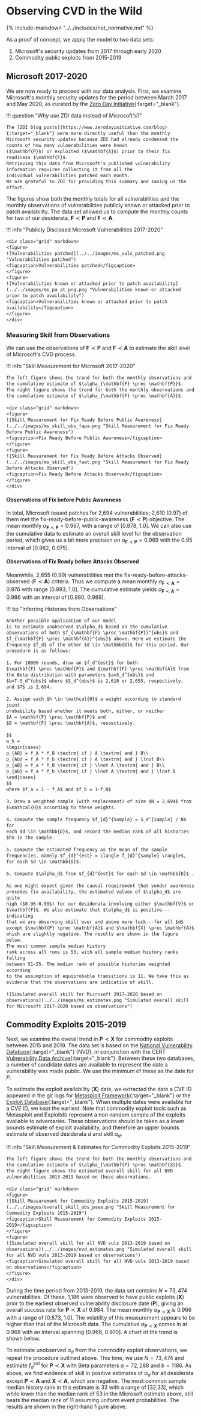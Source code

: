 # Observing CVD in the Wild

{% include-markdown "../../includes/not_normative.md" %}

As a proof of concept, we apply the model to two data sets:

1. Microsoft's security updates from 2017 through early 2020
2. Commodity public exploits from 2015-2019

## Microsoft 2017-2020

We are now ready to proceed with our data analysis. First, we examine
Microsoft's monthly security updates for the period between March 2017
and May 2020, as curated by the [Zero Day Initiative](https://www.zerodayinitiative.com/blog){:target="_blank"}.

!!! question "Why use ZDI data instead of Microsoft's?"

    The [ZDI blog posts](https://www.zerodayinitiative.com/blog){:target="_blank"} were more directly useful than the monthly 
    Microsoft security updates because ZDI had already condensed the counts of how many vulnerabilities were known
    ($\mathbf{P}$) or exploited ($\mathbf{A}$) prior to their fix readiness $\mathbf{F}$. 
    Retrieving this data from Microsoft's published vulnerability information requires collecting it from all the
    individual vulnerabilities patched each month.
    We are grateful to ZDI for providing this summary and saving us the effort.

The figures show both the monthly totals for all vulnerabilities and the
monthly observations of vulnerabilities publicly known or attacked prior to patch availability.
The data set allowed us to compute the monthly counts for two of our
desiderata, $\mathbf{F} \prec \mathbf{P}$ and
$\mathbf{F} \prec \mathbf{A}$.

!!! info "Publicly Disclosed Microsoft Vulnerabilities 2017-2020"

    <div class="grid" markdown>
    <figure>
    ![Vulnerabilities patched](../../images/ms_vuls_patched.png "Vulnerabilities patched")
    <figcaption>Vulnerabilities patched</figcaption>
    </figure>
    <figure>
    ![Vulnerabilities known or attacked prior to patch availability](../../images/ms_pa_at_png.png "Vulnerabilities known or attacked prior to patch availability")
    <figcaption>Vulnerabilities known or attacked prior to patch availability</figcaption>
    </figure>
    </div>

### Measuring Skill from Observations

We can use the observations of $\mathbf{F} \prec \mathbf{P}$ and
$\mathbf{F} \prec \mathbf{A}$ to estimate the skill level of Microsoft's
CVD process.

!!! info "Skill Measurement for Microsoft 2017-2020"

    The left figure shows the trend for both the monthly observations and the cumulative estimate of $\alpha_{\mathbf{F} \prec \mathbf{P}}$.
    The right figure shows the trend for both the monthly observations and the cumulative estimate of $\alpha_{\mathbf{F} \prec \mathbf{A}}$.

    <div class="grid" markdown>
    <figure>
    ![Skill Measurement for Fix Ready Before Public Awareness](../../images/ms_skill_obs_fapa.png "Skill Measurement for Fix Ready Before Public Awareness")
    <figcaption>Fix Ready Before Public Awareness</figcaption>
    </figure>
    <figure>
    ![Skill Measurement for Fix Ready Before Attacks Observed](../../images/ms_skill_obs_faat.png "Skill Measurement for Fix Ready Before Attacks Observed")
    <figcaption>Fix Ready Before Attacks Observed</figcaption>
    </figure>
    </div>

#### Observations of Fix before Public Awareness

In total, Microsoft issued patches for 2,694 vulnerabilities; 2,610 (0.97) of them met the
fix-ready-before-public-awareness ($\mathbf{F} \prec \mathbf{P}$)
objective. The mean monthly
$\alpha_{\mathbf{F} \prec \mathbf{P}} = 0.967$, with a range of \[0.878,
1.0\]. We can also use the cumulative data to estimate an overall skill
level for the observation period, which gives us a bit more precision on
$\alpha_{\mathbf{F} \prec \mathbf{P}} = 0.969$ with the 0.95 interval of
\[0.962, 0.975\].

#### Observations of Fix Ready before Attacks Observed

Meanwhile, 2,655 (0.99)
vulnerabilities met the fix-ready-before-attacks-observed
($\mathbf{F} \prec \mathbf{A}$) criteria. Thus we compute a mean monthly
$\alpha_{\mathbf{F} \prec \mathbf{A}} = 0.976$ with range \[0.893,
1.0\]. The cumulative estimate yields
$\alpha_{\mathbf{F} \prec \mathbf{A}} = 0.986$ with an interval of
\[0.980, 0.989\].

!!! tip "Inferring Histories from Observations"

    Another possible application of our model
    is to estimate unobserved $\alpha_d$ based on the cumulative
    observations of both $f_{\mathbf{F} \prec \mathbf{P}}^{obs}$ and
    $f_{\mathbf{F} \prec \mathbf{A}}^{obs}$ above. Here we estimate the
    frequency $f_d$ of the other $d \in \mathbb{D}$ for this period. Our
    procedure is as follows:

    1. For 10000 rounds, draw an $f_d^{est}$ for both
    $\mathbf{F} \prec \mathbf{P}$ and $\mathbf{F} \prec \mathbf{A}$ from
    the Beta distribution with parameters $a=S_d^{obs}$ and
    $b=T-S_d^{obs}$ where $S_d^{obs}$ is 2,610 or 2,655, respectively,
    and $T$ is 2,694.

    2. Assign each $h \in \mathcal{H}$ a weight according to standard joint
    probability based whether it meets both, either, or neither
    $A = \mathbf{F} \prec \mathbf{P}$ and
    $B = \mathbf{F} \prec \mathbf{A}$, respectively.

    $$
    w_h =
    \begin{cases}
    p_{AB} = f_A * f_B \textrm{ if } A \textrm{ and } B\\
    p_{Ab} = f_A * f_b \textrm{ if } A \textrm{ and } \lnot B\\
    p_{aB} = f_a * f_B \textrm{ if } \lnot A \textrm{ and } B\\
    p_{ab} = f_a * f_b \textrm{ if } \lnot A \textrm{ and } \lnot B
    \end{cases}
    $$ 
    where $f_a = 1 - f_A$ and $f_b = 1-f_B$

    3. Draw a weighted sample (with replacement) of size $N = 2,694$ from
    $\mathcal{H}$ according to these weights.

    4. Compute the sample frequency $f_{d}^{sample} = S_d^{sample} / N$ for
    each $d \in \mathbb{D}$, and record the median rank of all histories
    $h$ in the sample.

    5. Compute the estimated frequency as the mean of the sample
    frequencies, namely $f_{d}^{est} = \langle f_{d}^{sample} \rangle$,
    for each $d \in \mathbb{D}$.

    6. Compute $\alpha_d$ from $f_{d}^{est}$ for each $d \in \mathbb{D}$ .

    As one might expect given the causal requirement that vendor awareness
    precedes fix availability, the estimated values of $\alpha_d$ are quite
    high ($0.96-0.99$) for our desiderata involving either $\mathbf{V}$ or
    $\mathbf{F}$. We also estimate that $\alpha_d$ is positive---indicating
    that we are observing skill over and above mere luck---for all $d$
    except $\mathbf{P} \prec \mathbf{A}$ and $\mathbf{X} \prec \mathbf{A}$
    which are slightly negative. The results are shown in the figure below.
    The most common sample median history
    rank across all runs is 53, with all sample median history ranks falling
    between 51-55. The median rank of possible histories weighted according
    to the assumption of equiprobable transitions is 11. We take this as
    evidence that the observations are indicative of skill.

    ![Simulated overall skill for Microsoft 2017-2020 based on observations](../../images/ms_estimates.png "Simulated overall skill for Microsoft 2017-2020 based on observations")

## Commodity Exploits 2015-2019

Next, we examine the overall trend in $\mathbf{P} \prec \mathbf{X}$ for
commodity exploits between 2015 and 2019. The data set is based on the
[National Vulnerability Database](https://nvd.nist.gov){:target="_blank"} (NVD), in conjunction with the CERT
[Vulnerability Data Archive](https://github.com/CERTCC/Vulnerability-Data-Archive){:target="_blank"}.
Between these two databases, a number of candidate dates are available to represent the date a
vulnerability was made public. We use the minimum of these as the date for $P$.

To estimate the exploit availability ($\mathbf{X}$) date, we extracted
the date a CVE ID appeared in the git logs for
[Metasploit Framework](https://github.com/rapid7/metasploit-framework){:target="_blank"}
or the [Exploit Database](https://gitlab.com/exploit-database/exploitdb){:target="_blank"}.
When multiple dates were available for a CVE
ID, we kept the earliest. Note that commodity exploit tools such as
Metasploit and Exploitdb represent a non-random sample of the exploits
available to adversaries. These observations should be taken as a lower
bounds estimate of exploit availability, and therefore an upper bounds
estimate of observed desiderata $d$ and skill $\alpha_d$.

!!! info "Skill Measurement & Estimates for Commodity Exploits 2015-2019"

    The left figure shows the trend for both the monthly observations and the cumulative estimate of $\alpha_{\mathbf{P} \prec \mathbf{X}}$.
    The right figure shows the estimated overall skill for all NVD vulnerabilities 2013-2019 based on these observations.

    <div class="grid" markdown>
    <figure>
    ![Skill Measurement for Commodity Exploits 2015-2019](../../images/overall_skill_obs_paea.png "Skill Measurement for Commodity Exploits 2015-2019")
    <figcaption>Skill Measurement for Commodity Exploits 2015-2019</figcaption>
    </figure>
    <figure>
    ![Simulated overall skill for all NVD vuls 2013-2019 based on observations](../../images/nvd_estimates.png "Simulated overall skill for all NVD vuls 2013-2019 based on observations")
    <figcaption>Simulated overall skill for all NVD vuls 2013-2019 based on observations</figcaption>
    </figure>
    </div>

During the time period from 2013-2019, the data set contains $N=73,474$
vulnerabilities. Of these, 1,186 were observed to have public exploits
($\mathbf{X}$) prior to the earliest observed vulnerability disclosure
date ($\mathbf{P}$), giving an overall success rate for
$\mathbf{P} \prec \mathbf{X}$ of 0.984. The mean monthly
$\alpha_{\mathbf{P} \prec \mathbf{X}}$ is 0.966 with a range of \[0.873,
1.0\]. The volatility of this measurement appears to be higher than that
of the Microsoft data. The cumulative
$\alpha_{\mathbf{P} \prec \mathbf{X}}$ comes in at 0.968 with an
interval spanning \[0.966, 0.970\]. A chart of the trend is shown below.

To estimate unobserved $\alpha_d$ from the commodity exploit
observations, we repeat the procedure outlined above. This time, we use $N=73,474$ and
estimate $f^{est}_{d}$ for $\mathbf{P} \prec \mathbf{X}$ with Beta
parameters $a=72,288$ and $b=1186$. As above, we find evidence of skill
in positive estimates of $\alpha_d$ for all desiderata except
$\mathbf{P} \prec \mathbf{A}$ and $\mathbf{X} \prec \mathbf{A}$, which
are negative. The most common sample median history rank in this
estimate is 33 with a range of \[32,33\], which while lower than the
median rank of 53 in the Microsoft estimate above, still beats the median rank of 11 assuming
uniform event probabilities. The results are shown in the right-hand figure above.

